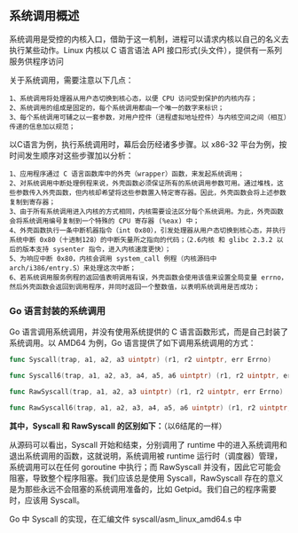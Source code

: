 ## 系统调用概述

系统调用是受控的内核入口，借助于这一机制，进程可以请求内核以自己的名义去执行某些动作。Linux 内核以 C 语言语法 API 接口形式(头文件），提供有一系列服务供程序访问

关于系统调用，需要注意以下几点：

    1、系统调用将处理器从用户态切换到核心态，以便 CPU 访问受到保护的内核内存；
    2、系统调用的组成是固定的，每个系统调用都由一个唯一的数字来标识；
    3、每个系统调用可辅之以一套参数，对用户控件（进程虚拟地址控件）与内核空间之间（相互）传递的信息加以规范；

以C语言为例，执行系统调用时，幕后会历经诸多步骤。以 x86-32 平台为例，按时间发生顺序对这些步骤加以分析：

    1、应用程序通过 C 语言函数库中的外壳（wrapper）函数，来发起系统调用；
    2、对系统调用中断处理例程来说，外壳函数必须保证所有的系统调用参数可用。通过堆栈，这些参数传入外壳函数，但内核却希望将这些参数置入特定寄存器。因此，外壳函数会将上述参数复制到寄存器；
    3、由于所有系统调用进入内核的方式相同，内核需要设法区分每个系统调用。为此，外壳函数会将系统调用编号复制到一个特殊的 CPU 寄存器 (%eax) 中；
    4、外壳函数执行一条中断机器指令（int 0x80），引发处理器从用户态切换到核心态，并执行系统中断 0x80（十进制128）的中断矢量所之指向的代码；（2.6内核 和 glibc 2.3.2 以后的版本支持 sysenter 指令，进入内核速度更快）；
    5、为响应中断 0x80，内核会调用 system_call 例程（内核源码中 arch/i386/entry.S）来处理这次中断；
    6、若系统调用服务例程的返回值表明调用有误，外壳函数会使用该值来设置全局变量 errno，然后外壳函数会返回到调用程序，并同时返回一个整数值，以表明系统调用是否成功；

### Go 语言封装的系统调用

Go 语言调用系统调用，并没有使用系统提供的 C 语言函数形式，而是自己封装了系统调用。以 AMD64 为例，Go 语言提供了如下调用系统调用的方式：

```go
func Syscall(trap, a1, a2, a3 uintptr) (r1, r2 uintptr, err Errno)

func Syscall6(trap, a1, a2, a3, a4, a5, a6 uintptr) (r1, r2 uintptr, err Errno)

func RawSyscall(trap, a1, a2, a3 uintptr) (r1, r2 uintptr, err Errno)

func RawSyscall6(trap, a1, a2, a3, a4, a5, a6 uintptr) (r1, r2 uintptr, err Errno)
```
**其中，Syscall 和 RawSyscall 的区别如下：**（以6结尾的一样）

从源码可以看出，Syscall 开始和结束，分别调用了 runtime 中的进入系统调用和退出系统调用的函数，这就说明，系统调用被 runtime 运行时（调度器）管理，系统调用可以在任何 goroutine 中执行；而 RawSyscall 并没有，因此它可能会阻塞，导致整个程序阻塞。我们应该总是使用 Syscall，RawSyscall 存在的意义是为那些永远不会阻塞的系统调用准备的，比如 Getpid。我们自己的程序需要时，应该用 Syscall。

Go 中 Syscall 的实现，在汇编文件 syscall/asm_linux_amd64.s 中